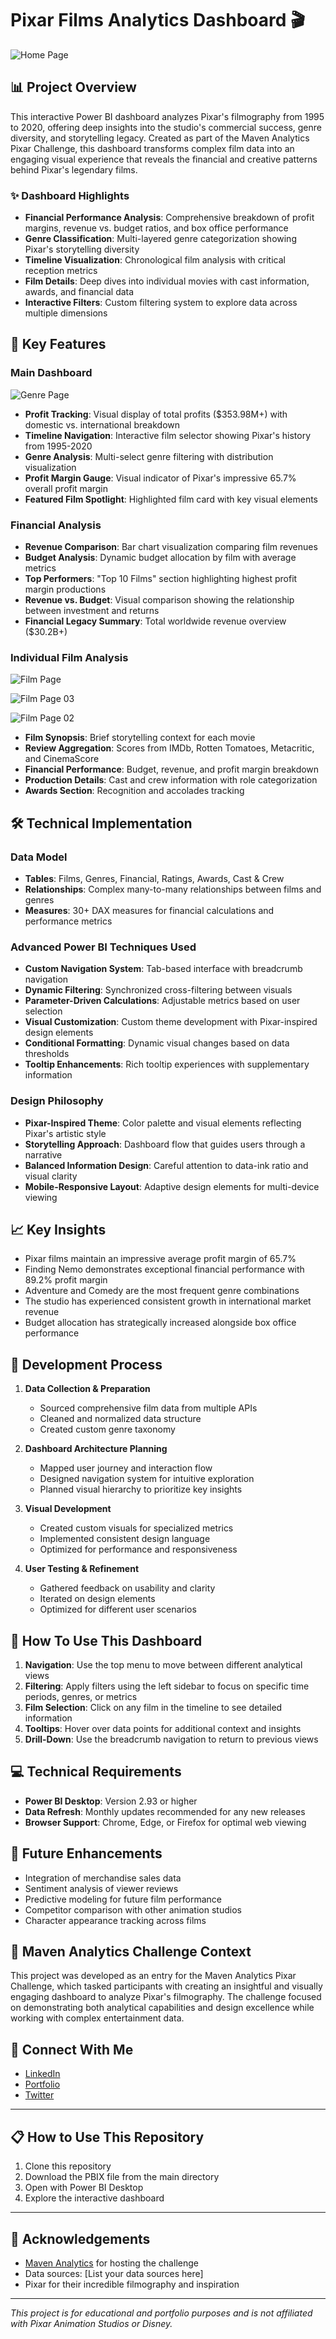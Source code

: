 # Pixar Films Analytics Dashboard 🎬

![Home Page](https://github.com/user-attachments/assets/eb007acb-ad9d-4af7-8ada-6d102f4e7e0b)


## 📊 Project Overview

This interactive Power BI dashboard analyzes Pixar's filmography from 1995 to 2020, offering deep insights into the studio's commercial success, genre diversity, and storytelling legacy. Created as part of the Maven Analytics Pixar Challenge, this dashboard transforms complex film data into an engaging visual experience that reveals the financial and creative patterns behind Pixar's legendary films.

### ✨ Dashboard Highlights

- **Financial Performance Analysis**: Comprehensive breakdown of profit margins, revenue vs. budget ratios, and box office performance
- **Genre Classification**: Multi-layered genre categorization showing Pixar's storytelling diversity
- **Timeline Visualization**: Chronological film analysis with critical reception metrics
- **Film Details**: Deep dives into individual movies with cast information, awards, and financial data
- **Interactive Filters**: Custom filtering system to explore data across multiple dimensions

## 🎯 Key Features

### Main Dashboard
![Genre Page](https://github.com/user-attachments/assets/45625a9e-4a1c-43e7-92b0-f129db5651d4)


- **Profit Tracking**: Visual display of total profits ($353.98M+) with domestic vs. international breakdown
- **Timeline Navigation**: Interactive film selector showing Pixar's history from 1995-2020
- **Genre Analysis**: Multi-select genre filtering with distribution visualization
- **Profit Margin Gauge**: Visual indicator of Pixar's impressive 65.7% overall profit margin
- **Featured Film Spotlight**: Highlighted film card with key visual elements

### Financial Analysis

- **Revenue Comparison**: Bar chart visualization comparing film revenues
- **Budget Analysis**: Dynamic budget allocation by film with average metrics
- **Top Performers**: "Top 10 Films" section highlighting highest profit margin productions
- **Revenue vs. Budget**: Visual comparison showing the relationship between investment and returns
- **Financial Legacy Summary**: Total worldwide revenue overview ($30.2B+)

### Individual Film Analysis
![Film Page](https://github.com/user-attachments/assets/5ac15ceb-2622-4dba-ac30-4c1ed311e222)

![Film Page 03](https://github.com/user-attachments/assets/7561d84f-63f8-4ed9-959f-7de134d3644f)

![Film Page 02](https://github.com/user-attachments/assets/2bc3c7b3-4949-4a3a-b942-398a713fdf07)


- **Film Synopsis**: Brief storytelling context for each movie
- **Review Aggregation**: Scores from IMDb, Rotten Tomatoes, Metacritic, and CinemaScore
- **Financial Performance**: Budget, revenue, and profit margin breakdown
- **Production Details**: Cast and crew information with role categorization
- **Awards Section**: Recognition and accolades tracking

## 🛠️ Technical Implementation

### Data Model
- **Tables**: Films, Genres, Financial, Ratings, Awards, Cast & Crew
- **Relationships**: Complex many-to-many relationships between films and genres
- **Measures**: 30+ DAX measures for financial calculations and performance metrics

### Advanced Power BI Techniques Used
- **Custom Navigation System**: Tab-based interface with breadcrumb navigation
- **Dynamic Filtering**: Synchronized cross-filtering between visuals
- **Parameter-Driven Calculations**: Adjustable metrics based on user selection
- **Visual Customization**: Custom theme development with Pixar-inspired design elements
- **Conditional Formatting**: Dynamic visual changes based on data thresholds
- **Tooltip Enhancements**: Rich tooltip experiences with supplementary information

### Design Philosophy
- **Pixar-Inspired Theme**: Color palette and visual elements reflecting Pixar's artistic style
- **Storytelling Approach**: Dashboard flow that guides users through a narrative
- **Balanced Information Design**: Careful attention to data-ink ratio and visual clarity
- **Mobile-Responsive Layout**: Adaptive design elements for multi-device viewing

## 📈 Key Insights

- Pixar films maintain an impressive average profit margin of 65.7%
- Finding Nemo demonstrates exceptional financial performance with 89.2% profit margin
- Adventure and Comedy are the most frequent genre combinations
- The studio has experienced consistent growth in international market revenue
- Budget allocation has strategically increased alongside box office performance

## 🧠 Development Process

1. **Data Collection & Preparation**
   - Sourced comprehensive film data from multiple APIs
   - Cleaned and normalized data structure
   - Created custom genre taxonomy

2. **Dashboard Architecture Planning**
   - Mapped user journey and interaction flow
   - Designed navigation system for intuitive exploration
   - Planned visual hierarchy to prioritize key insights

3. **Visual Development**
   - Created custom visuals for specialized metrics
   - Implemented consistent design language
   - Optimized for performance and responsiveness

4. **User Testing & Refinement**
   - Gathered feedback on usability and clarity
   - Iterated on design elements
   - Optimized for different user scenarios

## 🚀 How To Use This Dashboard

1. **Navigation**: Use the top menu to move between different analytical views
2. **Filtering**: Apply filters using the left sidebar to focus on specific time periods, genres, or metrics
3. **Film Selection**: Click on any film in the timeline to see detailed information
4. **Tooltips**: Hover over data points for additional context and insights
5. **Drill-Down**: Use the breadcrumb navigation to return to previous views

## 💻 Technical Requirements

- **Power BI Desktop**: Version 2.93 or higher
- **Data Refresh**: Monthly updates recommended for any new releases
- **Browser Support**: Chrome, Edge, or Firefox for optimal web viewing

## 🔮 Future Enhancements

- Integration of merchandise sales data
- Sentiment analysis of viewer reviews
- Predictive modeling for future film performance
- Competitor comparison with other animation studios
- Character appearance tracking across films

## 📝 Maven Analytics Challenge Context

This project was developed as an entry for the Maven Analytics Pixar Challenge, which tasked participants with creating an insightful and visually engaging dashboard to analyze Pixar's filmography. The challenge focused on demonstrating both analytical capabilities and design excellence while working with complex entertainment data.

## 🔗 Connect With Me

- [LinkedIn](https://linkedin.com/in/yourusername)
- [Portfolio](https://yourportfolio.com)
- [Twitter](https://twitter.com/yourusername)

---

## 📋 How to Use This Repository

1. Clone this repository
2. Download the PBIX file from the main directory
3. Open with Power BI Desktop
4. Explore the interactive dashboard

---

## 🙏 Acknowledgements

- [Maven Analytics](https://www.mavenanalytics.io/) for hosting the challenge
- Data sources: [List your data sources here]
- Pixar for their incredible filmography and inspiration

---

*This project is for educational and portfolio purposes and is not affiliated with Pixar Animation Studios or Disney.*
